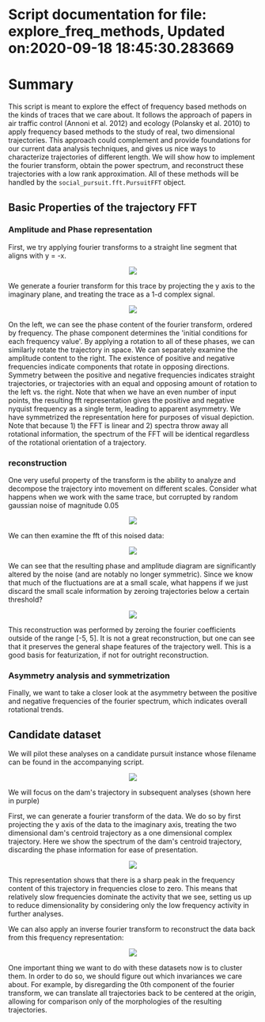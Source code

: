 
Script documentation for file: explore_freq_methods, Updated on:2020-09-18 18:45:30.283669
==========================================================================================

# Summary


This script is meant to explore the effect of frequency based methods on the kinds of traces that we care about. It follows the approach of papers in air traffic control (Annoni et al. 2012) and ecology (Polansky et al. 2010) to apply frequency based methods to the study of real, two dimensional trajectories. This approach could complement and provide foundations for our current data analysis techniques, and gives us nice ways to characterize trajectories of different length.  We will show how to implement the fourier transform, obtain the power spectrum, and reconstruct these trajectories with a low rank approximation. All of these methods will be handled by the `social_pursuit.fft.PursuitFFT` object.
## Basic Properties of the trajectory FFT

### Amplitude and Phase representation


First, we try applying fourier transforms to a straight line segment that aligns with y = -x.  
<p align="center">
    <img src="./images/toytrajectory.png" />
</p>

We generate a fourier transform for this trace by projecting the y axis to the imaginary plane, and treating the trace as a 1-d complex signal.  
<p align="center">
    <img src="./images/straighttracephaseamp.png" />
</p>

On the left, we can see the phase content of the fourier transform, ordered by frequency. The phase component determines the 'initial conditions for each frequency value'. By applying a rotation to all of these phases, we can similarly rotate the trajectory in space. We can separately examine the amplitude content to the right. The existence of positive and negative frequencies indicate components that rotate in opposing directions. Symmetry between the positive and negative frequencies indicates straight trajectories, or trajectories with an equal and opposing amount of rotation to the left vs. the right. Note that when we have an even number of input points, the resulting fft representation gives the positive and negative nyquist frequency as a single term, leading to apparent asymmetry. We have symmetrized the representation here for purposes of visual depiction. Note that because 1) the FFT is linear and 2) spectra throw away all rotational information, the spectrum of the FFT will be identical regardless of the rotational orientation of a trajectory. 
### reconstruction


One very useful property of the transform is the ability to analyze and decompose the trajectory into movement on different scales. Consider what happens when we work with the same trace, but corrupted by random gaussian noise of magnitude 0.05  
<p align="center">
    <img src="./images/toytrajectorynoised.png" />
</p>

We can then examine the fft of this noised data:  
<p align="center">
    <img src="./images/noisedtracephaseamp.png" />
</p>

We can see that the resulting phase and amplitude diagram are significantly altered by the noise (and are notably no longer symmetric). Since we know that much of the fluctuations are at a small scale, what happens if we just discard the small scale information by zeroing trajectories below a certain threshold?  
<p align="center">
    <img src="./images/noisylinereconstruct.png" />
</p>

This reconstruction was performed by zeroing the fourier coefficients outside of the range [-5, 5]. It is not a great reconstruction, but one can see that it preserves the general shape features of the trajectory well. This is a good basis for featurization, if not for outright reconstruction.
### Asymmetry analysis and symmetrization


Finally, we want to take a closer look at the asymmetry between the positive and negative frequencies of the fourier spectrum, which indicates overall rotational trends.
## Candidate dataset


We will pilot these analyses on a candidate pursuit instance whose filename can be found in the accompanying script.  
<p align="center">
    <img src="./images/candidate_pursuit.png" />
</p>

We will focus on the dam's trajectory in subsequent analyses (shown here in purple)

First, we can generate a fourier transform of the data. We do so by first projecting the y axis of the data to the imaginary axis, treating the two dimensional dam's centroid trajectory as a one dimensional complex trajectory. Here we show the spectrum of the dam's centroid trajectory, discarding the phase information for ease of presentation.  
<p align="center">
    <img src="./images/candidate_pursuit_dam_spectrum.png" />
</p>

This representation shows that there is a sharp peak in the frequency content of this trajectory in frequencies close to zero. This means that relatively slow frequencies dominate the activity that we see, setting us up to reduce dimensionality by considering only the low frequency activity in further analyses.

We can also apply an inverse fourier transform to reconstruct the data back from this frequency representation:  
<p align="center">
    <img src="./images/candidate_pursuit_dam_full_reconstruct.png" />
</p>

One important thing we want to do with these datasets now is to cluster them. In order to do so, we should figure out which invariances we care about. For example, by disregarding the 0th component of the fourier transform, we can translate all trajectories back to be centered at the origin, allowing for comparison only of the morphologies of the resulting trajectories. 